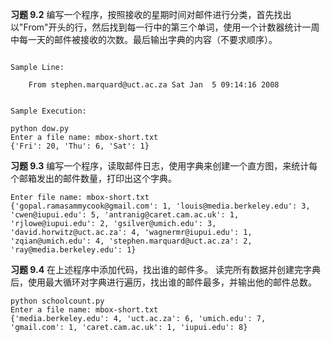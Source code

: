 **习题 9.2**
编写一个程序，按照接收的星期时间对邮件进行分类，首先找出以"From"开头的行，然后找到每一行中的第三个单词，使用一个计数器统计一周中每一天的邮件被接收的次数。最后输出字典的内容（不要求顺序）。
```

Sample Line:

    From stephen.marquard@uct.ac.za Sat Jan  5 09:14:16 2008

        
Sample Execution:

python dow.py
Enter a file name: mbox-short.txt
{'Fri': 20, 'Thu': 6, 'Sat': 1}
```


**习题 9.3**
编写一个程序，读取邮件日志，使用字典来创建一个直方图，来统计每个邮箱发出的邮件数量，打印出这个字典。
```
Enter file name: mbox-short.txt
{'gopal.ramasammycook@gmail.com': 1, 'louis@media.berkeley.edu': 3,
'cwen@iupui.edu': 5, 'antranig@caret.cam.ac.uk': 1,
'rjlowe@iupui.edu': 2, 'gsilver@umich.edu': 3,
'david.horwitz@uct.ac.za': 4, 'wagnermr@iupui.edu': 1,
'zqian@umich.edu': 4, 'stephen.marquard@uct.ac.za': 2,
'ray@media.berkeley.edu': 1}

```


**习题 9.4**
在上述程序中添加代码，找出谁的邮件多。
读完所有数据并创建完字典后，使用最大循环对字典进行遍历，找出谁的邮件最多，并输出他的邮件总数。
```
python schoolcount.py
Enter a file name: mbox-short.txt
{'media.berkeley.edu': 4, 'uct.ac.za': 6, 'umich.edu': 7,
'gmail.com': 1, 'caret.cam.ac.uk': 1, 'iupui.edu': 8}
```
